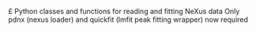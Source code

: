 £ Python classes and functions for reading and fitting NeXus data
Only pdnx (nexus loader) and quickfit (lmfit peak fitting wrapper) now required
